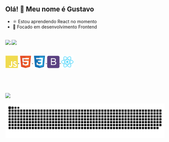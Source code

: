 ## Olá! :wave: Meu nome é Gustavo


- :atom_symbol: Estou aprendendo React no momento
- :dart:   Focado em desenvolvimento Frontend
<br>
 <div>
  <a href="https://github.com/gustavobtflores">
  <img align="center" width="400" src="https://github-readme-stats.vercel.app/api?username=gustavobtflores&show_icons=true&theme=dark&include_all_commits=true&count_private=true"/>
  <img align="center" width="335" src="https://github-readme-stats.vercel.app/api/top-langs/?username=gustavobtflores&layout=compact&langs_count=10&theme=dark"/>
<div>

 <div style="display: inline_block"><br><br>
  <img align="center" height="40" width="40" src="https://raw.githubusercontent.com/devicons/devicon/master/icons/javascript/javascript-plain.svg">
  <img align="center" height="40" width="40" src="https://raw.githubusercontent.com/devicons/devicon/master/icons/html5/html5-original.svg">
  <img align="center" height="40" width="40" src="https://raw.githubusercontent.com/devicons/devicon/master/icons/css3/css3-original.svg">
  <img align="center" height="40" width="40" src="https://github.com/devicons/devicon/blob/master/icons/bootstrap/bootstrap-plain.svg">
  <img align="center" height="40" width="40" src="https://github.com/devicons/devicon/blob/master/icons/react/react-original.svg">
</div>

<br><br><br>

<a href="https://www.linkedin.com/in/gustavobtflores"><img src="https://img.shields.io/badge/LinkedIn-0077B5?style=for-the-badge&logo=linkedin&logoColor=white"></a>
 
 ![Snake animation](https://github.com/gustavobtflores/gustavobtflores/blob/output/github-contribution-grid-snake.svg)
